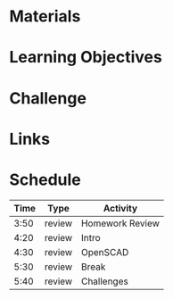 # Materials

# Learning Objectives

# Challenge

# Links

# Schedule

Time    | Type      |Activity
---     | ---       |---
3:50    | review    | Homework Review
4:20    | review    | Intro
4:30    | review    | OpenSCAD
5:30    | review    | Break
5:40    | review    | Challenges
